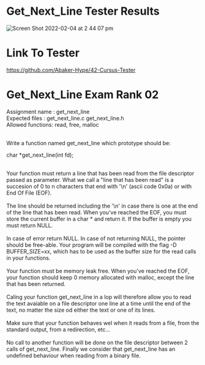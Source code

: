 # Get_Next_Line Tester Results

![Screen Shot 2022-02-04 at 2 44 07 pm](https://user-images.githubusercontent.com/58959408/152471030-9daceb00-6637-4946-b53d-7df1374f5f84.png)

# Link To Tester

https://github.com/Abaker-Hype/42-Cursus-Tester

# Get_Next_Line Exam Rank 02

Assignment name  : get_next_line <br />
Expected files   : get_next_line.c get_next_line.h <br />
Allowed functions: read, free, malloc

<br />
Write a function named get_next_line which prototype should be:

char	  *get_next_line(int fd);

<br />
Your function must return a line that has been read from the file descriptor
passed as parameter. What we call a "line that has been read" is a succesion of 0 to n characters
that end with '\n' (ascii code 0x0a) or with End Of File (EOF).
<br />
<br />
The line should be returned including the '\n' in case there is one at the end
of the line that has been read. When you've reached the EOF, you must store the current buffer in a char * and
return it. If the buffer is empty you must return NULL.
<br />
<br />
In case of error return NULL. In case of not returning NULL, the pointer should 
be free-able. Your program will be compiled with the flag -D BUFFER_SIZE=xx, which has to be
used as the buffer size for the read calls in your functions.
<br />
<br />
Your function must be memory leak free. When you've reached the EOF, your function should keep 0 memory allocated with
malloc, except the line that has been returned.
<br />
<br />
Caling your function get_next_line in a lop will therefore allow you to read
the text avaiable on a file descriptor one line at a time until the end of the 
text, no matter the size od either the text or one of its lines.
<br />
<br />
Make sure that your function behaves wel when it reads from a file, from the
standard output, from a redirection, etc... 
<br />
<br />
No call to another function will be done on the file descriptor between 2 calls
of get_next_line. Finally we consider that get_next_line has an undefined behaviour when reading
from a binary file.
